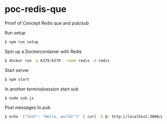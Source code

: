 # poc-redis-que
Proof of Concept Redis que and pub/sub

Run setup

```sh
$ npm run setup
```

Spin up a Dockercontainer with Redis

```sh
$ docker run -p 6379:6379 --name redis -d redis
```

Start server

```sh
$ npm start
```

In another terminalsession start sub
```sh
$ node sub.js
```

Post messages to pub

```sh
$ echo '{"text": "Hello, world!"}' | curl -d @- http://localhost:3000/pub/channel1 --header "Content-Type:application/json"
```

